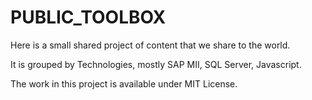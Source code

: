 # PUBLIC_TOOLBOX
Here is a small shared project of content that we share to the world.

It is grouped by Technologies, mostly SAP MII, SQL Server, Javascript.

The work in this project is available under MIT License.

